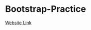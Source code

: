 # Bootstrap-Practice

<a href = "https://guitartist42.github.io/Bootstrap-Practice/"> Website Link </a>
